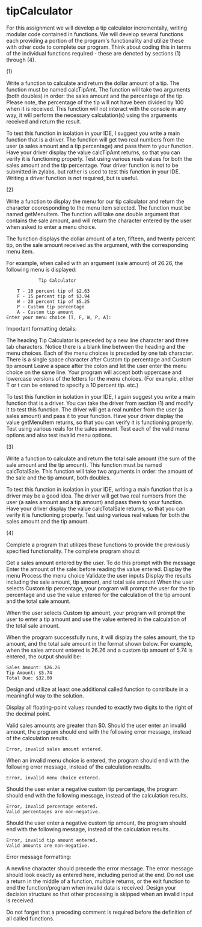 # tipCalculator
For this assignment we will develop a tip calculator incrementally, writing modular code contained in functions. We will develop several functions each providing a portion of the program's functionality and utilize these with other code to complete our program. Think about coding this in terms of the individual functions required - these are denoted by sections (1) through (4).

(1)

Write a function to calculate and return the dollar amount of a tip. The function must be named calcTipAmt. The function will take two arguments (both doubles) in order: the sales amount and the percentage of the tip. Please note, the percentage of the tip will not have been divided by 100 when it is received. This function will not interact with the console in any way, it will perform the necessary calculation(s) using the arguments received and return the result.

To test this function in isolation in your IDE, I suggest you write a main function that is a driver. The function will get two real numbers from the user (a sales amount and a tip percentage) and pass them to your function. Have your driver display the value calcTipAmt returns, so that you can verify it is functioning properly. Test using various reals values for both the sales amount and the tip percentage. Your driver function is not to be submitted in zylabs, but rather is used to test this function in your IDE. Writing a driver function is not required, but is useful.

(2)

Write a function to display the menu for our tip calculator and return the character cooresponding to the menu item selected. The function must be named getMenuItem. The function will take one double argument that contains the sale amount, and will return the character entered by the user when asked to enter a menu choice.

The function displays the dollar amount of a ten, fifteen, and twenty percent tip, on the sale amount received as the argument, with the corresponding menu item.

For example, when called with an argument (sale amount) of 26.26, the following menu is displayed:
```
            Tip Calculator

    T - 10 percent tip of $2.63
    F - 15 percent tip of $3.94
    W - 20 percent tip of $5.25
    P - Custom tip percentage 
    A - Custom tip amount 
Enter your menu choice [T, F, W, P, A]:
```
Important formatting details:

The heading Tip Calculator is preceded by a new line character and three tab characters.
Notice there is a blank line between the heading and the menu choices.
Each of the menu choices is preceded by one tab character.
There is a single space character after Custom tip percentage and Custom tip amount
Leave a space after the colon and let the user enter the menu choice on the same line.
Your program will accept both uppercase and lowercase versions of the letters for the menu choices. (For example, either T or t can be entered to specify a 10 percent tip. etc.)

To test this function in isolation in your IDE, I again suggest you write a main function that is a driver. You can take the driver from section (1) and modify it to test this function. The driver will get a real number from the user (a sales amount) and pass it to your function. Have your driver display the value getMenuItem returns, so that you can verify it is functioning properly. Test using various reals for the sales amount. Test each of the valid menu options and also test invalid menu options.

(3)

Write a function to calculate and return the total sale amount (the sum of the sale amount and the tip amount). This function must be named calcTotalSale. This function will take two arguments in order: the amount of the sale and the tip amount, both doubles.

To test this function in isolation in your IDE, writing a main function that is a driver may be a good idea. The driver will get two real numbers from the user (a sales amount and a tip amount) and pass them to your function. Have your driver display the value calcTotalSale returns, so that you can verify it is functioning properly. Test using various real values for both the sales amount and the tip amount.

(4)

Complete a program that utilizes these functions to provide the previously specified functionality. The complete program should:

Get a sales amount entered by the user. To do this prompt with the message Enter the amount of the sale: before reading the value entered.
Display the menu
Process the menu choice
Validate the user inputs
Display the results including the sale amount, tip amount, and total sale amount
When the user selects Custom tip percentage, your program will prompt the user for the tip percentage and use the value entered for the calculation of the tip amount and the total sale amount.

When the user selects Custom tip amount, your program will prompt the user to enter a tip amount and use the value entered in the calculation of the total sale amount.

When the program successfully runs, it will display the sales amount, the tip amount, and the total sale amount in the format shown below. For example, when the sales amount entered is 26.26 and a custom tip amount of 5.74 is entered, the output should be:
```
Sales Amount: $26.26
Tip Amount: $5.74
Total Due: $32.00
```
Design and utilize at least one additional called function to contribute in a meaningful way to the solution.

Display all floating-point values rounded to exactly two digits to the right of the decimal point.

Valid sales amounts are greater than $0. Should the user enter an invalid amount, the program should end with the following error message, instead of the calculation results.

```
Error, invalid sales amount entered.
```
When an invalid menu choice is entered, the program should end with the following error message, instead of the calculation results.

```
Error, invalid menu choice entered.
```

Should the user enter a negative custom tip percentage, the program should end with the following message, instead of the calculation results.
```
Error, invalid percentage entered.
Valid percentages are non-negative.
```

Should the user enter a negative custom tip amount, the program should end with the following message, instead of the calculation results.
```
Error, invalid tip amount entered.
Valid amounts are non-negative.
```
Error message formatting:

A newline character should precede the error message.
The error message should look exactly as entered here, including period at the end.
Do not use a return in the middle of a function, multiple returns, or the exit function to end the function/program when invalid data is received. Design your decision structure so that other processing is skipped when an invalid input is received.

Do not forget that a preceding comment is required before the definition of all called functions.
